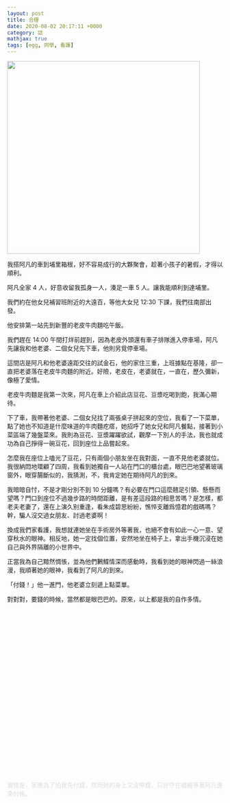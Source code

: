 ```yaml
---
layout: post
title: 合理
date: 2020-08-02 20:17:11 +0000
category: 誌
mathjax: true
tags: [egg, 同學, 看護]
---
```

 
<img src="https://doltegg.github.io/blog/assets/images/2020/puli1.jpg" style="width:450px;"/>

我搭阿凡的車到埔里箱根，好不容易成行的大夥聚會，趁著小孩子的暑假，才得以順利。

<!--more-->

阿凡全家 4 人，好意收留我孤身一人，湊足一車 5 人。讓我能順利到達埔里。

我們約在他女兒補習班附近的大遠百，等他大女兒 12:30 下課，我們往南部出發。

他安排第一站先到新豐的老皮牛肉麵吃午飯。

我們趕在 14:00 午間打烊前趕到，因為老皮外頭還有車子排隊進入停車場，阿凡先讓我和他老婆、二個女兒先下車，他則另覓停車場。

這間店是阿凡和他老婆遠距交往的試金石，他的家住三重，上班據點在基隆，卻一直把老婆落在老皮牛肉麵的附近。好險，老皮在，老婆就在，一直在，歷久彌新，像極了愛情。

老皮牛肉麵是我第一次來，阿凡在車上介紹此店豆花、豆漿吃喝到飽，我滿心期待。

下了車，我帶著他老婆、二個女兒找了兩張桌子拼起來的空位，我看了一下菜單，點了她也不知道是什麼味道的牛肉麵疙瘩，她招呼了她女兒和阿凡餐點，接著到小菜區端了幾盤菜來。我則為豆花、豆漿躍躍欲試，觀摩一下別人的手法，我也就成功為自己掙得一碗豆花，回到座位上品嘗起來。

怎麼我在座位上嗑光了豆花，只有兩個小朋友坐在我對面，一直不見他老婆就位。我很納悶地環顧了四周，我看到她獨自一人站在門口的櫃台處，眼巴巴地望著玻璃窗外，眼穿腸斷似的，我猜測，不，我肯定她在期待阿凡的到來。

我暗暗自忖，不是才剛分別不到 10 分鐘嗎？有必要在門口這麼翹足引領、懸懸而望嗎？門口到座位不過幾步路的時間距離，是有差這段路的相思苦嗎？是怎樣，都老夫老妻了，還在上演久别重逢，看朱成碧思紛紛，憔悴支離爲憶君的戲碼嗎？幹，騙人沒交過女朋友、討過老婆啊！

換成我們家看護，我想就連她坐在手術房外等著我，也絕不會有如此一心一意、望穿秋水的眼神。相反地，她一定找個位置，安然地坐在椅子上，拿出手機沉浸在她自己與外界隔離的小世界中。

正當我為自己黯然惆悵，並為他們鶼鰈情深而感動時，我看到她的眼神閃過一絲浪漫，我順著她的眼神，我看到了阿凡的到來。

「付錢！」他一進門，他老婆立刻遞上點菜單。 

對對對，要錢的時候，當然都是眼巴巴的。原來，以上都是我的自作多情。


<div style="height:400px;"></div>
<div style="color:#ddd;">實情是，家惠為了怕我先付錢，然而她的身上又沒帶錢，只好守在櫃檯等著阿凡進來付帳。</div>
